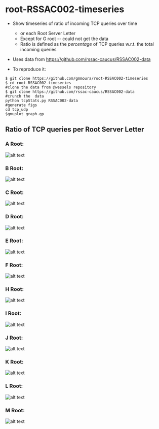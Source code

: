 # root-RSSAC002-timeseries


  * Show timeseries of ratio of incoming TCP queries over time
     * or each Root Server Letter
     * Except for G root -- could not get the data
     * Ratio is defined as the *percentage* of TCP queries w.r.t. the total incoming queries

  * Uses data from https://github.com/rssac-caucus/RSSAC002-data

  * To reproduce it:
  ```
  $ git clone https://github.com/gmmoura/root-RSSAC002-timeseries
  $ cd root-RSSAC002-timeseries
  #clone the data from @wessels repository
  $ git clone https://github.com/rssac-caucus/RSSAC002-data
  #crunch the  data
  python tcpStats.py RSSAC002-data
  #generate figs
  cd tcp_udp
  $gnuplot graph.gp
  ```



## Ratio of TCP queries per Root Server Letter


### A Root:

![alt text](https://github.com/gmmoura/root-RSSAC002-timeseries/blob/master/tcp_udp/a.png "A Root")

### B Root:

![alt text](https://github.com/gmmoura/root-RSSAC002-timeseries/blob/master/tcp_udp/b.png "B Root")

### C Root:

![alt text](https://github.com/gmmoura/root-RSSAC002-timeseries/blob/master/tcp_udp/c.png "C Root")


### D Root:

![alt text](https://github.com/gmmoura/root-RSSAC002-timeseries/blob/master/tcp_udp/d.png "D Root")


### E Root:

![alt text](https://github.com/gmmoura/root-RSSAC002-timeseries/blob/master/tcp_udp/e.png "E Root")

### F Root:

![alt text](https://github.com/gmmoura/root-RSSAC002-timeseries/blob/master/tcp_udp/f.png "F Root")

### H Root:

![alt text](https://github.com/gmmoura/root-RSSAC002-timeseries/blob/master/tcp_udp/h.png "H Root")

### I Root:

![alt text](https://github.com/gmmoura/root-RSSAC002-timeseries/blob/master/tcp_udp/i.png "I Root")

### J Root:

![alt text](https://github.com/gmmoura/root-RSSAC002-timeseries/blob/master/tcp_udp/j.png "J Root")

### K Root:

![alt text](https://github.com/gmmoura/root-RSSAC002-timeseries/blob/master/tcp_udp/k.png "K Root")

### L Root:

![alt text](https://github.com/gmmoura/root-RSSAC002-timeseries/blob/master/tcp_udp/l.png "L Root")

### M Root:

![alt text](https://github.com/gmmoura/root-RSSAC002-timeseries/blob/master/tcp_udp/m.png "L Root")
